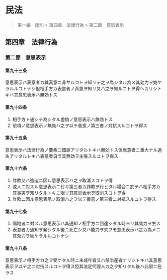 # 民法

> 第一編　総則 > 第四章　法律行為 > 第二節　意思表示

## 第四章　法律行為

### 第二節　意思表示

#### 第九十三条

意思表示ハ表意者カ其真意ニ非サルコトヲ知リテ之ヲ為シタル為メ其効力ヲ妨ケラルルコトナシ但相手方カ表意者ノ真意ヲ知リ又ハ之ヲ知ルコトヲ得ヘカリシトキハ其意思表示ハ無効トス

#### 第九十四条

1. 相手方ト通シテ為シタル虚偽ノ意思表示ハ無効トス
2. 前項ノ意思表示ノ無効ハ之ヲ以テ善意ノ第三者ノ対抗スルコトヲ得ス

#### 第九十五条

意思表示ハ法律行為ノ要素ニ錯誤アリタルトキハ無効トス但表意者ニ重大ナル過失アリタルトキハ表意者自ラ其無効ヲ主張スルコトヲ得ス

#### 第九十六条

1. 詐欺又ハ強迫ニ因ル意思表示ハ之ヲ取消スコトヲ得
2. 或人ニ対スル意思表示ニ付キ第三者カ詐欺ヲ行ヒタル場合ニ於テハ相手方カ其事実ヲ知リタルトキニ限リ其意思表示ヲ取消スコトヲ得
3. 詐欺ニ因ル意思表示ノ取消ハ之ヲ以テ善意ノ第三者ニ対抗スルコトヲ得ス

#### 第九十七条

1. 隔地者ニ対スル意思表示ハ其通知ノ相手方ニ到達シタル時ヨリ其効力ヲ生ス
2. 表意者カ通知ヲ発シタル後ニ死亡シ又ハ能力ヲ失フモ意思表示ハ之カ為メニ其効力ヲ妨ケラルルコトナシ

#### 第九十八条

意思表示ノ相手方カ之ヲ受ケタル時ニ未成年者又ハ禁治産者ナリシトキハ其意思表示ヲ以テ之ニ対抗スルコトヲ得ス但其法定代理人カ之ヲ知リタル後ハ此限ニ在ラス
